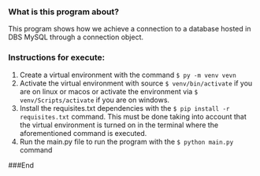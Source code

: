 ### What is this program about?
This program shows how we achieve a connection to a database hosted in DBS MySQL through a connection object.

### Instructions for execute:
1. Create a virtual environment with the command `$ py -m venv vevn`
2. Activate the virtual environment with source `$ venv/bin/activate` if you are on linux or macos or activate the environment via `$ venv/Scripts/activate` if you are on windows.
3. Install the requisites.txt dependencies with the `$ pip install -r requisites.txt` command. This must be done taking into account that the virtual environment is turned on in the terminal where the aforementioned command is executed.
4. Run the main.py file to run the program with the `$ python main.py` command

###End